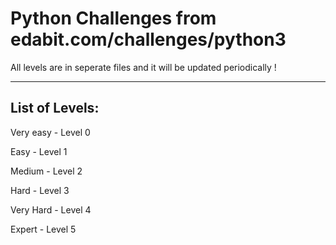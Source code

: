 # Python Challenges from edabit.com/challenges/python3

All levels are in seperate files and it will be updated periodically !

---------------
List of Levels:
---------------

Very easy   - Level 0

Easy        - Level 1

Medium      - Level 2

Hard        - Level 3

Very Hard   - Level 4

Expert      - Level 5
